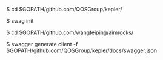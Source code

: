 
$ cd $GOPATH/github.com/QOSGroup/kepler/

$ swag init

$ cd $GOPATH/github.com/wangfeiping/aimrocks/

$ swagger generate client -f $GOPATH/github.com/QOSGroup/kepler/docs/swagger.json

